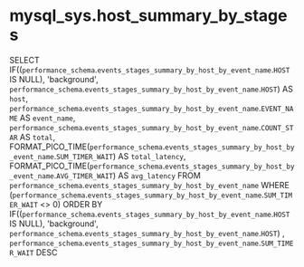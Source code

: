 # mysql_sys.host_summary_by_stages

SELECT 
    IF((`performance_schema`.`events_stages_summary_by_host_by_event_name`.`HOST` IS NULL),
        'background',
        `performance_schema`.`events_stages_summary_by_host_by_event_name`.`HOST`) AS `host`,
    `performance_schema`.`events_stages_summary_by_host_by_event_name`.`EVENT_NAME` AS `event_name`,
    `performance_schema`.`events_stages_summary_by_host_by_event_name`.`COUNT_STAR` AS `total`,
    FORMAT_PICO_TIME(`performance_schema`.`events_stages_summary_by_host_by_event_name`.`SUM_TIMER_WAIT`) AS `total_latency`,
    FORMAT_PICO_TIME(`performance_schema`.`events_stages_summary_by_host_by_event_name`.`AVG_TIMER_WAIT`) AS `avg_latency`
FROM
    `performance_schema`.`events_stages_summary_by_host_by_event_name`
WHERE
    (`performance_schema`.`events_stages_summary_by_host_by_event_name`.`SUM_TIMER_WAIT` <> 0)
ORDER BY IF((`performance_schema`.`events_stages_summary_by_host_by_event_name`.`HOST` IS NULL),
    'background',
    `performance_schema`.`events_stages_summary_by_host_by_event_name`.`HOST`) , `performance_schema`.`events_stages_summary_by_host_by_event_name`.`SUM_TIMER_WAIT` DESC
